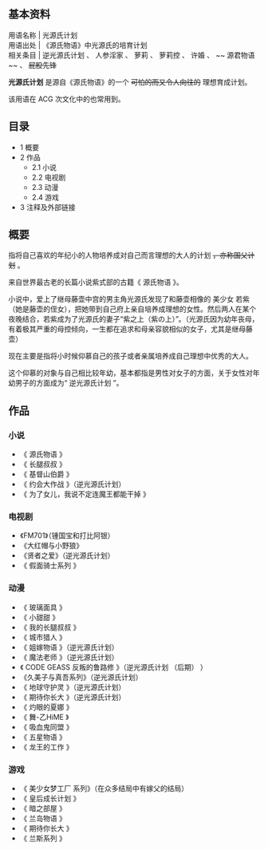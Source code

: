 **基本资料**  
---  
用语名称  |  光源氏计划   
用语出处  |  《源氏物语》中光源氏的培育计划   
相关条目  |  逆光源氏计划  、  人参淫家  、  萝莉  、  萝莉控  、  许婚  、 ~~ 源君物语  ~~ 、 ~~屁股先锋~~  
  
**光源氏计划** 是源自《源氏物语》的一个 ~~可怕的而又令人向往的~~ 理想育成计划。

该用语在  ACG  次文化中的也常用到。

  

##  目录

  * 1  概要 
  * 2  作品 
    * 2.1  小说 
    * 2.2  电视剧 
    * 2.3  动漫 
    * 2.4  游戏 
  * 3  注释及外部链接 

##  概要

指将自己喜欢的年纪小的人物培养成对自己而言理想的大人的计划 ~~，亦称国父计划~~ 。

来自世界最古老的长篇小说紫式部的古籍《  源氏物语  》。

小说中，爱上了继母藤壶中宫的男主角光源氏发现了和藤壶相像的  美少女
若紫（她是藤壶的侄女），把她带到自己府上亲自培养成理想的女性。然后两人在某个夜晚结合，若紫成为了光源氏的妻子“紫之上（紫の上）”。（光源氏因为幼年丧母，有着极其严重的母控倾向，一生都在追求和母亲容貌相似的女子，尤其是继母藤壶）

现在主要是指将小时候仰慕自己的孩子或者亲属培养成自己理想中优秀的大人。

这个仰慕的对象与自己相比较年幼，基本都指是男性对女子的方面，关于女性对年幼男子的方面成为“  逆光源氏计划  ”。

##  作品

###  小说

  * 《  源氏物语  》 
  * 《  长腿叔叔  》 
  * 《  基督山伯爵  》 
  * 《  约会大作战  》（逆光源氏计划） 
  * 《  为了女儿，我说不定连魔王都能干掉  》 

###  电视剧

  * 《FM701》（锺国宝和打比阿银） 
  * 《大红帽与小野狼》 
  * 《贤者之爱》（逆光源氏计划） 
  * 《  假面骑士系列  》 

###  动漫

  * 《  玻璃面具  》 
  * 《  小甜甜  》 
  * 《  我的长腿叔叔  》 
  * 《  城市猎人  》 
  * 《  姐嫁物语  》（逆光源氏计划） 
  * 《  魔法老师  》（逆光源氏计划） 
  * 《  CODE GEASS 反叛的鲁路修  》（逆光源氏计划  （后期）  ） 
  * 《久美子与真吾系列》（逆光源氏计划） 
  * 《  地球守护灵  》（逆光源氏计划） 
  * 《  期待你长大  》（逆光源氏计划） 
  * 《  灼眼的夏娜  》 
  * 《  舞-乙HiME  》 
  * 《  吸血鬼同盟  》 
  * 《  五星物语  》 
  * 《  龙王的工作  》 

###  游戏

  * 《  美少女梦工厂  系列》（在众多结局中有嫁父的结局） 
  * 《  皇后成长计划  》 
  * 《  暗之部屋  》 
  * 《  兰岛物语  》 
  * 《  期待你长大  》 
  * 《  兰斯系列  》 

  